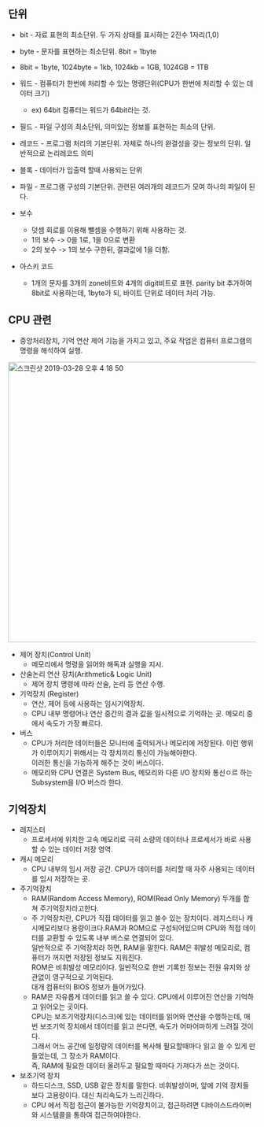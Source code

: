 ## 단위
* bit - 자료 표현의 최소단위. 두 가지 상태를 표시하는 2진수 1자리(1,0)
* byte - 문자를 표현하는 최소단위. 8bit = 1byte
* 8bit = 1byte, 1024byte = 1kb, 1024kb = 1GB, 1024GB = 1TB
* 워드 - 컴퓨터가 한번에 처리할 수 있는 명령단위(CPU가 한번에 처리할 수 있는 데이터 크기)
  - ex) 64bit 컴퓨터는 워드가 64bit라는 것.
* 필드 - 파일 구성의 최소단위, 의미있는 정보를 표현하는 최소의 단위.
* 레코드 - 프로그램 처리의 기본단위. 자체로 하나의 완결성을 갖는 정보의 단위. 일반적으로 논리레코드 의미
* 블록 - 데이터가 입출력 할때 사용되는 단위
* 파일 - 프로그램 구성의 기본단위. 관련된 여러개의 레코드가 모여 하나의 파일이 된다.
  
* 보수 
  - 덧셈 회로를 이용해 뺄셈을 수행하기 위해 사용하는 것.
  - 1의 보수 -> 0을 1로, 1을 0으로 변환
  - 2의 보수 -> 1의 보수 구한뒤, 결과값에 1을 더함.
  
* 아스키 코드
  - 1개의 문자를 3개의 zone비트와 4개의 digit비트로 표현. parity bit 추가하여 8bit로 사용하는데, 1byte가 되, 바이트 단위로 데이터 처리 가능.
  
## CPU 관련
* 중앙처리장치, 기억 연산 제어 기능을 가지고 있고, 주요 작업은 컴퓨터 프로그램의 명령을 해석하여 실행.
<img width="570" alt="스크린샷 2019-03-28 오후 4 18 50" src="https://user-images.githubusercontent.com/21151247/55137804-47415c00-5175-11e9-8596-addaa60a8c4c.png">

* 제어 장치(Control Unit)
  - 메모리에서 명령을 읽어와 해독과 실행을 지시.
* 산술논리 연산 장치(Arithmetic& Logic Unit)
  - 제어 장치 명령에 따라 산술, 논리 등 연산 수행.
* 기억장치 (Register)
  - 연산, 제어 등에 사용하는 임시기억장치.
  - CPU 내부 명령어나 연산 중간의 결과 값을 일시적으로 기억하는 곳. 메모리 중에서 속도가 가장 빠르다.
* 버스
  - CPU가 처리한 데이터들은 모니터에 출력되거나 메모리에 저장된다. 이런 행위가 이루어지기 위해서는 각 장치끼리 통신이 가능해야한다.  
    이러한 통신을 가능하게 해주는 것이 버스이다.
  - 메모리와 CPU 연결은 System Bus, 메모리와 다른 I/O 장치와 통신ㅇ르 하는 Subsystem을 I/O 버스라 한다.

## 기억장치
* 레지스터
  - 프로세서에 위치한 고속 메모리로 극히 소량의 데이터나 프로세서가 바로 사용할 수 있는 데이터 저장 영역.
* 캐시 메모리
  - CPU 내부의 임시 저장 공간. CPU가 데이터를 처리할 때 자주 사용되는 데이터를 임시 저장하는 곳.
* 주기억장치
  - RAM(Random Access Memory), ROM(Read Only Memory) 두개를 합쳐 주기억장치라고한다.
  - 주 기억장치란, CPU가 직접 데이터를 읽고 쓸수 있는 장치이다. 레지스터나 캐시메모리보다 용량이크다.RAM과 ROM으로 구성되어있으며 CPU와 직접 데이터를 교환할 수       있도록 내부 버스로 연결되어 있다.  
    일반적으로 주 기억장치라 하면, RAM을 말한다. RAM은 휘발성 메모리로, 컴퓨터가 꺼지면 저장된 정보도 지워진다.  
    ROM은 비휘발성 메모리이다. 일반적으로 한번 기록한 정보는 전원 유지와 상관없이 영구적으로 기억된다.  
    대개 컴퓨터의 BIOS 정보가 들어가있다.  
  - RAM은 자유롭게 데이터를 읽고 쓸 수 있다. CPU에서 이루어진 연산을 기억하고 읽어오는 곳이다.  
    CPU는 보조기억장치(디스크)에 있는 데이터를 읽어와 연산을 수행하는데, 매번 보조기억 장치에서 데이터를 읽고 쓴다면, 속도가 어마어마하게 느려질 것이다.  
    그래서 어느 공간에 일정량의 데이터를 복사해 필요할때마다 읽고 쓸 수 있게 만들었는데, 그 장소가 RAM이다.  
    즉, RAM에 필요한 데이터 올려두고 필요할 때마다 가져다가 쓰는 것이다.
* 보조기억 장치
  - 하드디스크, SSD, USB 같은 장치를 말한다. 비휘발성이며, 앞에 기억 장치들 보다 고용량이다. 대신 처리속도가 느리긴하다.
  - CPU 에서 직접 접근이 불가능한 기억장치이고, 접근하려면 디바이스드라이버와 시스템콜을 통하여 접근하여야한다.
